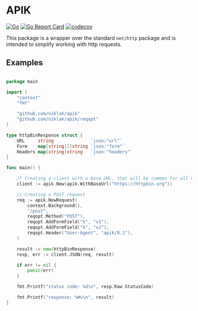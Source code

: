 # APIK

[![Go](https://github.com/niklak/apik/actions/workflows/go.yml/badge.svg)](https://github.com/niklak/apik/actions/workflows/go.yml)
[![Go Report Card](https://goreportcard.com/badge/github.com/niklak/apik)](https://goreportcard.com/report/github.com/niklak/apik)
[![codecov](https://codecov.io/gh/niklak/apik/graph/badge.svg?token=Y8IB5RQ3OP)](https://codecov.io/gh/niklak/apik)

This package is a wrapper over the standard `net/http` package and is intended to simplify working with http requests.


## Examples

```go

package main

import (
	"context"
	"fmt"

	"github.com/niklak/apik"
	"github.com/niklak/apik/reqopt"
)

type httpBinResponse struct {
	URL     string              `json:"url"`
	Form    map[string][]string `json:"form"`
	Headers map[string]string   `json:"headers"`
}

func main() {

	// Creating a client with a base URL, that will be common for all requests
	client := apik.New(apik.WithBaseUrl("https://httpbin.org"))

	// Creating a POST request
	req := apik.NewRequest(
		context.Background(),
		"/post",
		reqopt.Method("POST"),
		reqopt.AddFormField("k", "v1"),
		reqopt.AddFormField("k", "v2"),
		reqopt.Header("User-Agent", "apik/0.1"),
	)

	result := new(httpBinResponse)
	resp, err := client.JSON(req, result)

	if err != nil {
		panic(err)
	}

	fmt.Printf("status code: %d\n", resp.Raw.StatusCode)

	fmt.Printf("response: %#v\n", result)
}



```
